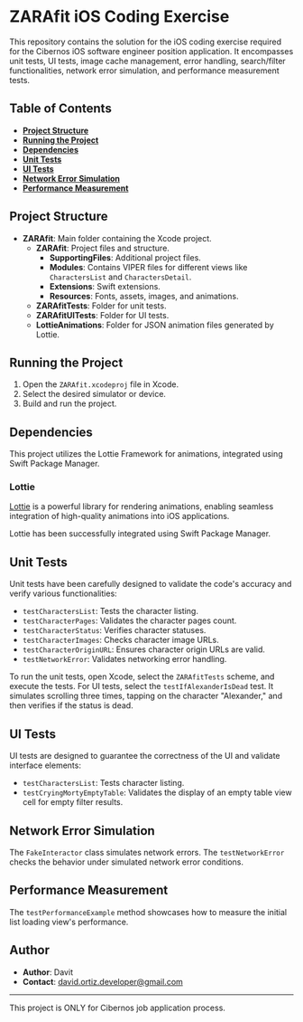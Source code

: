 # **ZARAfit iOS Coding Exercise**

This repository contains the solution for the iOS coding exercise required for the Cibernos iOS software engineer position application. It encompasses unit tests, UI tests, image cache management, error handling, search/filter functionalities, network error simulation, and performance measurement tests.

## **Table of Contents**

- [**Project Structure**](#project-structure)
- [**Running the Project**](#running-the-project)
- [**Dependencies**](#dependencies)
- [**Unit Tests**](#unit-tests)
- [**UI Tests**](#ui-tests)
- [**Network Error Simulation**](#network-error-simulation)
- [**Performance Measurement**](#performance-measurement)

## **Project Structure**

- **ZARAfit**: Main folder containing the Xcode project.
  - **ZARAfit**: Project files and structure.
    - **SupportingFiles**: Additional project files.
    - **Modules**: Contains VIPER files for different views like `CharactersList` and `CharactersDetail`.
    - **Extensions**: Swift extensions.
    - **Resources**: Fonts, assets, images, and animations.
  - **ZARAfitTests**: Folder for unit tests.
  - **ZARAfitUITests**: Folder for UI tests.
  - **LottieAnimations**: Folder for JSON animation files generated by Lottie.

## **Running the Project**

1. Open the `ZARAfit.xcodeproj` file in Xcode.
2. Select the desired simulator or device.
3. Build and run the project.

## **Dependencies**

This project utilizes the Lottie Framework for animations, integrated using Swift Package Manager.

### **Lottie**

[Lottie](https://github.com/airbnb/lottie-ios) is a powerful library for rendering animations, enabling seamless integration of high-quality animations into iOS applications.

Lottie has been successfully integrated using Swift Package Manager.

## **Unit Tests**

Unit tests have been carefully designed to validate the code's accuracy and verify various functionalities:

- `testCharactersList`: Tests the character listing.
- `testCharacterPages`: Validates the character pages count.
- `testCharacterStatus`: Verifies character statuses.
- `testCharacterImages`: Checks character image URLs.
- `testCharacterOriginURL`: Ensures character origin URLs are valid.
- `testNetworkError`: Validates networking error handling.

To run the unit tests, open Xcode, select the `ZARAfitTests` scheme, and execute the tests. For UI tests, select the `testIfAlexanderIsDead` test. It simulates scrolling three times, tapping on the character "Alexander," and then verifies if the status is dead.

## **UI Tests**

UI tests are designed to guarantee the correctness of the UI and validate interface elements:

- `testCharactersList`: Tests character listing.
- `testCryingMortyEmptyTable`: Validates the display of an empty table view cell for empty filter results.

## **Network Error Simulation**

The `FakeInteractor` class simulates network errors. The `testNetworkError` checks the behavior under simulated network error conditions.

## **Performance Measurement**

The `testPerformanceExample` method showcases how to measure the initial list loading view's performance.

## **Author**

- **Author**: Davit
- **Contact**: david.ortiz.developer@gmail.com

---

This project is ONLY for Cibernos job application process.


